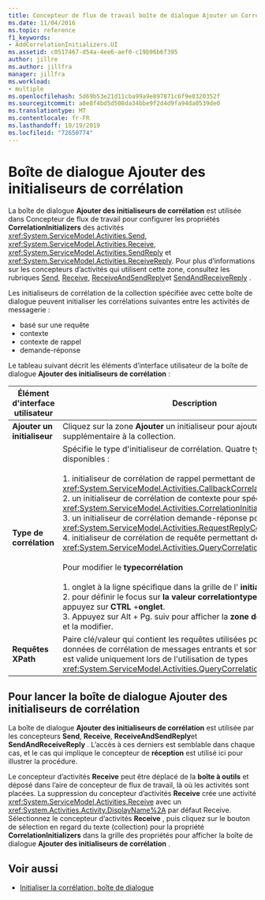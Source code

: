 ```yaml
---
title: Concepteur de flux de travail boîte de dialogue Ajouter un CorrelationInitializers
ms.date: 11/04/2016
ms.topic: reference
f1_keywords:
- AddCorrelationInitializers.UI
ms.assetid: c0517467-d54a-4ee6-aef0-c19b96b6f395
author: jillre
ms.author: jillfra
manager: jillfra
ms.workload:
- multiple
ms.openlocfilehash: 5d69b53e21d11cba99a9e897871c6f9e0320352f
ms.sourcegitcommit: a8e8f4bd5d508da34bbe9f2d4d9fa94da0539de0
ms.translationtype: MT
ms.contentlocale: fr-FR
ms.lasthandoff: 10/19/2019
ms.locfileid: "72650774"
---
```

# <a name="add-correlationinitializers-dialog-box"></a>Boîte de dialogue Ajouter des initialiseurs de corrélation

La boîte de dialogue **Ajouter des initialiseurs de corrélation** est utilisée dans Concepteur de flux de travail pour configurer les propriétés **CorrelationInitializers** des activités <xref:System.ServiceModel.Activities.Send>, <xref:System.ServiceModel.Activities.Receive>, <xref:System.ServiceModel.Activities.SendReply> et <xref:System.ServiceModel.Activities.ReceiveReply>. Pour plus d’informations sur les concepteurs d’activités qui utilisent cette zone, consultez les rubriques [Send](../workflow-designer/send-activity-designer.md), [Receive](../workflow-designer/receive-activity-designer.md), [ReceiveAndSendReply](../workflow-designer/receiveandsendreply-template-designer.md)et [SendAndReceiveReply](../workflow-designer/sendandreceivereply-template-designer.md) .

Les initialiseurs de corrélation de la collection spécifiée avec cette boîte de dialogue peuvent initialiser les corrélations suivantes entre les activités de messagerie :

- basé sur une requête
- contexte
- contexte de rappel
- demande-réponse

Le tableau suivant décrit les éléments d’interface utilisateur de la boîte de dialogue **Ajouter des initialiseurs de corrélation** :

|Élément d'interface utilisateur|Description|
|-|-----------------|
|**Ajouter un initialiseur**|Cliquez sur la zone **Ajouter** un initialiseur pour ajouter un initialiseur supplémentaire à la collection.|
|**Type de corrélation**|Spécifie le type d'initialiseur de corrélation. Quatre types sont disponibles :<br /><br /> 1. initialiseur de corrélation de rappel permettant de spécifier un <xref:System.ServiceModel.Activities.CallbackCorrelationInitializer>.<br />2. un initialiseur de corrélation de contexte pour spécifier un <xref:System.ServiceModel.Activities.CorrelationInitializer>.<br />3. un initialiseur de corrélation demande-réponse pour spécifier un <xref:System.ServiceModel.Activities.RequestReplyCorrelationInitializer>.<br />4. initialiseur de corrélation de requête permettant de spécifier un <xref:System.ServiceModel.Activities.QueryCorrelationInitializer>.<br /><br /> Pour modifier le **typecorrélation**<br /><br /> 1. onglet à la ligne spécifique dans la grille de l' **initialiseur Add** .<br />2. pour définir le focus sur **la valeur correlationtypecombobox**, appuyez sur **CTRL** +**onglet**.<br />3. Appuyez sur Alt + Pg. suiv pour afficher la **zone de liste** déroulante et la modifier.|
|**Requêtes XPath**|Paire clé/valeur qui contient les requêtes utilisées pour extraire les données de corrélation de messages entrants et sortants. Cette liste est valide uniquement lors de l'utilisation de types <xref:System.ServiceModel.Activities.QueryCorrelationInitializer>.|

## <a name="to-launch-the-add-correlation-initializers-dialog-box"></a>Pour lancer la boîte de dialogue Ajouter des initialiseurs de corrélation

 La boîte de dialogue **Ajouter des initialiseurs de corrélation** est utilisée par les concepteurs **Send**, **Receive**, **ReceiveAndSendReply**et **SendAndReceiveReply** . L’accès à ces derniers est semblable dans chaque cas, et le cas qui implique le concepteur de **réception** est utilisé ici pour illustrer la procédure.

 Le concepteur d’activités **Receive** peut être déplacé de la **boîte à outils** et déposé dans l’aire de concepteur de flux de travail, là où les activités sont placées. La suppression du concepteur d’activités **Receive** crée une activité <xref:System.ServiceModel.Activities.Receive> avec un <xref:System.Activities.Activity.DisplayName%2A> par défaut Receive. Sélectionnez le concepteur d’activités **Receive** , puis cliquez sur le bouton de sélection en regard du texte (collection) pour la propriété **CorrelationInitializers** dans la grille des propriétés pour afficher la boîte de dialogue **Ajouter des initialiseurs de corrélation** .

## <a name="see-also"></a>Voir aussi

- [Initialiser la corrélation, boîte de dialogue](../workflow-designer/initialize-correlation-dialog-box.md)